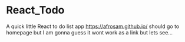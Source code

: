 # React_Todo
A quick little React to do list app
https://afrosam.github.io/ should go to homepage but I am gonna guess it wont work as a link but lets see...
